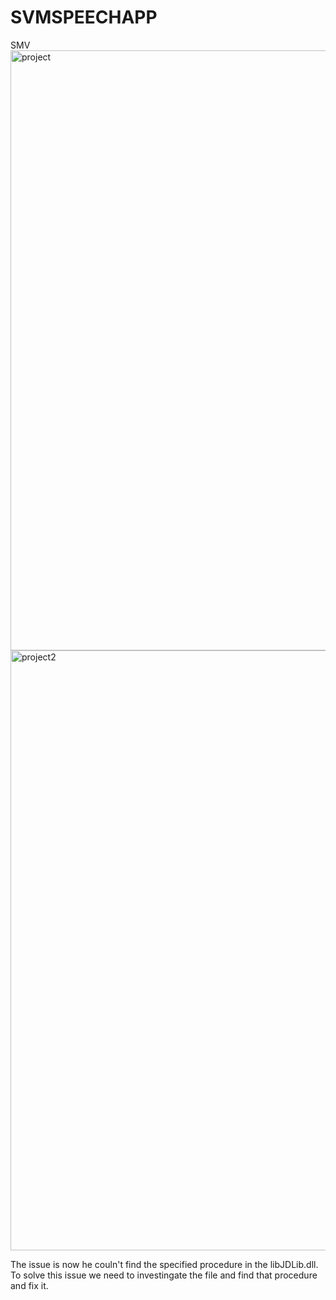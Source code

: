 # SVMSPEECHAPP
SMV
<img width="960" alt="project" src="https://user-images.githubusercontent.com/75886396/208422439-63deb7e9-18b5-47f0-9d34-ef70a20e4fe6.png">
<img width="960" alt="project2" src="https://user-images.githubusercontent.com/75886396/208422476-a38f09a0-5567-4740-aefd-c8cf2ed13091.png">

The issue is now he couln't find the specified procedure in the libJDLib.dll. To solve this issue we need to investingate the file and find that procedure and fix it.
